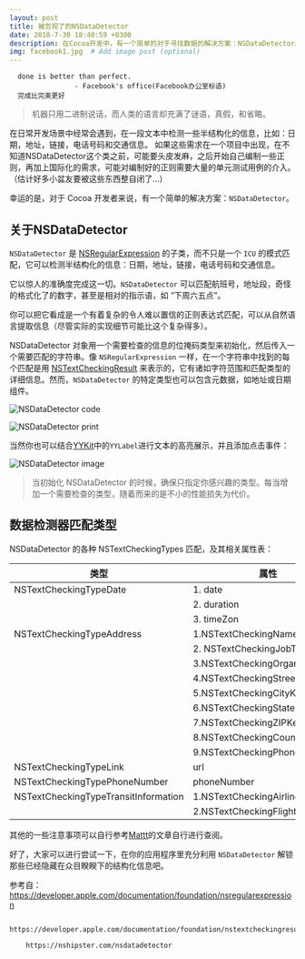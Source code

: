 ```yaml
---
layout: post
title: 被忽视了的NSDataDetector
date: 2018-7-30 18:40:59 +0300
description: 在Cocoa开发中，有一个简单的对于寻找数据的解决方案：NSDataDetector。 # Add post description (optional)
img: facebook1.jpg  # Add image post (optional)
---
```


      done is better than perfect.
                    - Facebook's office(Facebook办公室标语)
      完成比完美更好

> 机器只用二进制说话，而人类的语言却充满了谜语，真假，和省略。

在日常开发场景中经常会遇到，在一段文本中检测一些半结构化的信息，比如：日期，地址，链接，电话号码和交通信息。
如果这些需求在一个项目中出现，在不知道NSDataDetector这个类之前，可能要头皮发麻，之后开始自己编制一些正则，再加上国际化的需求，可能对编制好的正则需要大量的单元测试用例的介入。（估计好多小盆友要被这些东西整自闭了...）

幸运的是，对于 Cocoa 开发者来说，有一个简单的解决方案：`NSDataDetector`。

## 关于NSDataDetector
`NSDataDetector` 是 [NSRegularExpression](https://developer.apple.com/documentation/foundation/nsregularexpression) 的子类，而不只是一个 `ICU` 的模式匹配，它可以检测半结构化的信息：日期，地址，链接，电话号码和交通信息。

它以惊人的准确度完成这一切。`NSDataDetector` 可以匹配航班号，地址段，奇怪的格式化了的数字，甚至是相对的指示语，如 “下周六五点”。

你可以把它看成是一个有着复杂的令人难以置信的正则表达式匹配，可以从自然语言提取信息（尽管实际的实现细节可能比这个复杂得多）。

NSDataDetector 对象用一个需要检查的信息的位掩码类型来初始化，然后传入一个需要匹配的字符串。像 `NSRegularExpression` 一样，在一个字符串中找到的每个匹配是用 [NSTextCheckingResult](https://developer.apple.com/documentation/foundation/nstextcheckingresult) 来表示的，它有诸如字符范围和匹配类型的详细信息。然而，`NSDataDetector` 的特定类型也可以包含元数据，如地址或日期组件。

![NSDataDetector code]({{site.baseurl}}/assets/img/NSDataDetector1.jpg)

![NSDataDetector print]({{site.baseurl}}/assets/img/NSDataDetector_print.jpg)

当然你也可以结合[YYKit](https://github.com/ibireme/YYKit)中的`YYLabel`进行文本的高亮展示，并且添加点击事件：

![NSDataDetector image]({{site.baseurl}}/assets/img/NSDataDetector2.jpg)

> 当初始化 NSDataDetector 的时候，确保只指定你感兴趣的类型。每当增加一个需要检查的类型，随着而来的是不小的性能损失为代价。

## 数据检测器匹配类型
NSDataDetector 的各种 NSTextCheckingTypes 匹配，及其相关属性表：

| 类型                                 | 属性                            |
| ------------------------------------ | ------------------------------- |
| NSTextCheckingTypeDate               | 1. date                         |
|                                      | 2. duration                     |
|                                      | 3. timeZon                      |
| NSTextCheckingTypeAddress            | 1.NSTextCheckingNameKey         |
|                                      | 2. NSTextCheckingJobTitleKey    |
|                                      | 3.NSTextCheckingOrganizationKey |
|                                      | 4.NSTextCheckingStreetKey       |
|                                      | 5.NSTextCheckingCityKey         |
|                                      | 6.NSTextCheckingStateKey        |
|                                      | 7.NSTextCheckingZIPKey          |
|                                      | 8.NSTextCheckingCountryKey      |
|                                      | 9.NSTextCheckingPhoneKey        |
| NSTextCheckingTypeLink               | url                             |
| NSTextCheckingTypePhoneNumber        | phoneNumber                     |
| NSTextCheckingTypeTransitInformation | 1.NSTextCheckingAirlineKey      |
|                                      | 2.NSTextCheckingFlightKey       |

其他的一些注意事项可以自行参考[Mattt](https://nshipster.com/nsdatadetector/)的文章自行进行查阅。

好了，大家可以进行尝试一下，在你的应用程序里充分利用 `NSDataDetector` 解锁那些已经隐藏在众目睽睽下的结构化信息吧。



参考自： https://developer.apple.com/documentation/foundation/nsregularexpression

        https://developer.apple.com/documentation/foundation/nstextcheckingresult
        
        https://nshipster.com/nsdatadetector
